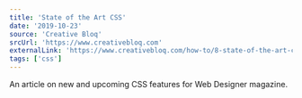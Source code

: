 ```yaml
---
title: 'State of the Art CSS'
date: '2019-10-23'
source: 'Creative Bloq'
srcUrl: 'https://www.creativebloq.com'
externalLink: 'https://www.creativebloq.com/how-to/8-state-of-the-art-css-features'
tags: ['css']
---
```


An article on new and upcoming CSS features for Web Designer magazine.
